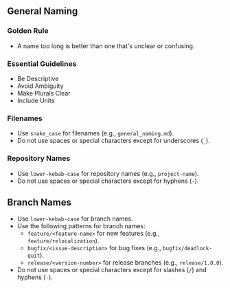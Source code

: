 ## General Naming

### Golden Rule
- A name too long is better than one that's unclear or confusing.

### Essential Guidelines
- Be Descriptive
- Avoid Ambiguity
- Make Plurals Clear
- Include Units

### Filenames
- Use `snake_case` for filenames (e.g., `general_naming.md`).
- Do not use spaces or special characters except for underscores (`_`).

### Repository Names
- Use `lower-kebab-case` for repository names (e.g., `project-name`).
- Do not use spaces or special characters except for hyphens (`-`).

## Branch Names
- Use `lower-kebab-case` for branch names.
- Use the following patterns for branch names:
  - `feature/<feature-name>` for new features (e.g., `feature/relocalization`).
  - `bugfix/<issue-description>` for bug fixes (e.g., `bugfix/deadlock-quit`).
  - `release/<version-number>` for release branches (e.g., `release/1.0.0`).
- Do not use spaces or special characters except for slashes (`/`) and hyphens (`-`).

